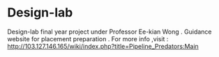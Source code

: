 # Design-lab
Design-lab final year project under Professor Ee-kian Wong . Guidance website for placement preparation . For more info ,visit :
http://103.127.146.165/wiki/index.php?title=Pipeline_Predators:Main
